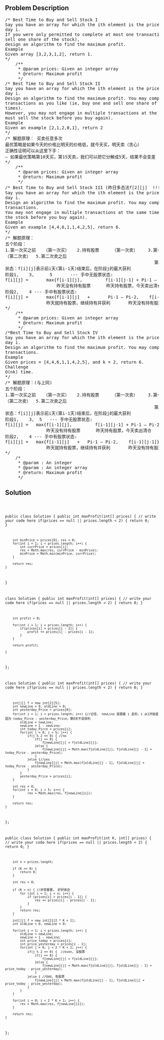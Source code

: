 <!--
<style>
  body { font-family: Arial, sans-serif; }
  .container { max-width: 100%; margin: 0 auto; padding: 10px; }
  .comment-block { max-width: 30%; background-color: #f9f9f9; padding: 10px; border-left: 5px solid #ccc; overflow-wrap: break-word; white-space: pre-wrap; }
  .code-block { background-color: #f4f4f4; padding: 10px; border: 1px solid #ddd; overflow-wrap: break-word; white-space: pre-wrap; }
</style>
-->

<div class='container'>
<h2>Problem Description</h2>
<div class='comment-block'>
<pre>
/* Best Time to Buy and Sell Stock I
Say you have an array for which the ith element is the price of a given stock on
day i.
If you were only permitted to complete at most one transaction (ie, buy one and
sell one share of the stock),
design an algorithm to find the maximum profit.
Example
Given array [3,2,3,1,2], return 1.
*/
    /**
     * @param prices: Given an integer array
     * @return: Maximum profit
     */
/* Best Time to Buy and Sell Stock II
Say you have an array for which the ith element is the price of a given stock on
day i.
Design an algorithm to find the maximum profit. You may complete as many
transactions as you like (ie, buy one and sell one share of the stock multiple
times).
However, you may not engage in multiple transactions at the same time (ie, you
must sell the stock before you buy again).
Example
Given an example [2,1,2,0,1], return 2
*/
/* 解题原理： 买卖任意多次
最优策略是如果今天的价格比明天的价格低，就今天买，明天卖（贪心）
正确性证明可以从这里下手：
– 如果最优策略第10天买，第15天卖，我们可以把它分解成5天，结果不会变差
*/
    /**
     * @param prices: Given an integer array
     * @return: Maximum profit
     */
/* Best Time to Buy and Sell Stock III (昨日多态法f[2][j]  !!!)
Say you have an array for which the ith element is the price of a given stock on
day i.
Design an algorithm to find the maximum profit. You may complete at most two
transactions.
You may not engage in multiple transactions at the same time (ie, you must sell
the stock before you buy again).
Example
Given an example [4,4,6,1,1,4,2,5], return 6.
*/
/* 解题原理：
五个阶段：
1.第一次买之前   （第一次买）   2.持有股票     （第一次卖）    3.第一次卖之后，     （第二次买）   4.持有股票
（第二次卖）  5.第二次卖之后
                                                          第二次买之前
状态：f[i][j]表示前i天(第i-1天)结束后，在阶段j的最大获利
阶段1,    3,      5       --- 手中无股票状态:
f[i][j] =       max{f[i-1][j],         f[i-1][j-1] + Pi-1 – Pi-2}
                    昨天没有持有股票      昨天持有股票，今天卖出清仓
阶段2,    4 --- 手中有股票状态:
f[i][j] =       max{f[i-1][j]   +       Pi-1 – Pi-2,    f[i-1][j-1]}
                昨天就持有股票，继续持有并获利       昨天没有持有股票，今天买入
*/
    /**
     * @param prices: Given an integer array
     * @return: Maximum profit
     */
/*Best Time to Buy and Sell Stock IV
Say you have an array for which the ith element is the price of a given stock on
day i.
Design an algorithm to find the maximum profit. You may complete at most k
transactions.
Example
Given prices = [4,4,6,1,1,4,2,5], and k = 2, return 6.
Challenge
O(nk) time.
*/
/* 解题原理：(与上同)
五个阶段：
1.第一次买之前   （第一次买）   2.持有股票     （第一次卖）    3.第一次卖之后，     （第二次买）   4.持有股票
（第二次卖）  5.第二次卖之后
                                                          第二次买之前
状态：f[i][j]表示前i天(第i-1天)结束后，在阶段j的最大获利
阶段1,    3,  5   --- 手中无股票状态:
f[i][j] =   max{f[i-1][j],         f[i-1][j-1] + Pi-1 – Pi-2}
                昨天没有持有股票      昨天持有股票，今天卖出清仓
阶段2,    4 --- 手中有股票状态:
f[i][j] =   max{f[i-1][j]   +   Pi-1 – Pi-2,    f[i-1][j-1]}
                昨天就持有股票，继续持有并获利       昨天没有持有股票，今天买入
*/
    /*
     * @param : An integer
     * @param : An integer array
     * @return: Maximum profit
     */
</pre>
</div>

<h2>Solution</h2>
<div class='code-block'>
<pre><code class='language-java'>

public class Solution {
    public int maxProfit(int[] prices) {
        // write your code here
        if(prices == null || prices.length < 2) {
            return 0;
        }
        
        int minPrice = prices[0], res = 0;
        for(int i = 1; i < prices.length; i++) {
            int currPrice = prices[i];
            res = Math.max(res, currPrice - minPrice);
            minPrice = Math.min(minPrice, currPrice);
        }
        
        return res;
    }
}





class Solution {
    public int maxProfit(int[] prices) {
        // write your code here
        if(prices == null || prices.length < 2) {
            return 0;
        }
        
        int profit = 0;
        
        for(int i = 1; i < prices.length; i++) {
            if(prices[i] > prices[i - 1]) {
                profit += prices[i] - prices[i - 1];
            }
        }
        
        return profit;
        
    }
};




class Solution {
    public int maxProfit(int[] prices) {
        // write your code here
        if(prices == null || prices.length < 2) {
            return 0;
        }
        
        int[][] f = new int[2][5];
        int newLine = 0, oldLine = 0;
        int yesterday_Price = prices[0];
        for(int i = 1; i < prices.length; i++) {//记住， newLine 是跟着 i 走的，i 从1开始是因为 today_Pirce - yesterday_Price，第0天不该获利
            oldLine = newLine;
            newLine = 1 - newLine;
            int today_Pirce = prices[i];
            for(int j = 0; j < 5; j++) {
                if(j % 2 == 0) { //no
                    if(j == 0) {
                        f[newLine][j] = f[oldLine][j];
                    }else {
                        f[newLine][j] = Math.max(f[oldLine][j], f[oldLine][j - 1] + today_Pirce - yesterday_Price);
                    }
                }else {//yes
                    f[newLine][j] = Math.max(f[oldLine][j - 1], f[oldLine][j] + today_Pirce - yesterday_Price);
                }
            }
            yesterday_Price = prices[i];
        }
         
        int res = 0;
        for(int i = 0; i < 5; i++) {
                res = Math.max(res, f[newLine][i]);
        }
        
        return res;
    }
};




public class Solution {
    public int maxProfit(int K, int[] prices) {
        // write your code here
        if(prices == null || prices.length < 2) {
            return 0;
        }
        
        int n = prices.length;
        
        if (K == 0) {
            return 0;
        }
        
        int res = 0;
        
        if (K > n) { //非常重要， 好好体会
            for (int i = 1; i < n; i++) {
                if (prices[i] > prices[i - 1]) {
                    res += prices[i] - prices[i - 1];
                }
            }
            return res;
        }
        
        int[][] f = new int[2][2 * K + 1];
        int oldLine = 0, newLine = 0;
        
        for(int i = 1; i < prices.length; i++) {
            oldLine = newLine;
            newLine = 1 - newLine;
            int price_today = prices[i];
            int price_yesterday = prices[i - 1];
            for(int j = 0; j < 2 * K + 1; j++) {
                if(j % 2 == 0) {  //even, 没股票
                    if(j == 0) {
                        f[newLine][j] = f[oldLine][j];
                    }else {
                        f[newLine][j] = Math.max(f[oldLine][j], f[oldLine][j - 1] + price_today - price_yesterday);
                    }
                }else { //Odd, 有股票
                    f[newLine][j] = Math.max(f[oldLine][j - 1], f[oldLine][j] + price_today - price_yesterday);
                }
            }
        }
        
        for(int i = 0; i < 2 * K + 1; i++) {
            res = Math.max(res, f[newLine][i]);
        }
        
        return res;
    }
};


















</code></pre>
</div>
</div>
